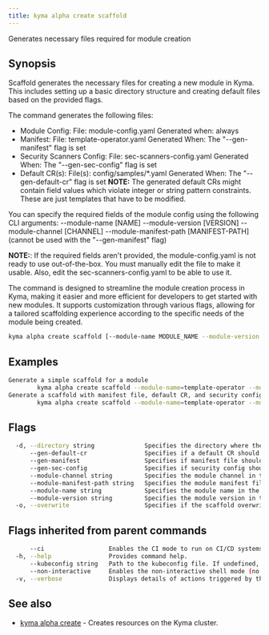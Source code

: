 ```yaml
---
title: kyma alpha create scaffold
---
```


Generates necessary files required for module creation

## Synopsis

Scaffold generates the necessary files for creating a new module in Kyma. This includes setting up 
a basic directory structure and creating default files based on the provided flags.

The command generates the following files:
 - Module Config:
	File: module-config.yaml
	Generated when: always
 - Manifest:
	File: template-operator.yaml
	Generated When: The "--gen-manifest" flag is set
 - Security Scanners Config:
	File: sec-scanners-config.yaml
	Generated When: The "--gen-sec-config" flag is set
 - Default CR(s):
	File(s): config/samples/*.yaml
	Generated When: The "--gen-default-cr" flag is set
	**NOTE:** The generated default CRs might contain field values which violate integer or string pattern constraints. These are just templates that have to be modified. 

You can specify the required fields of the module config using the following CLI arguments:
--module-name [NAME]
--module-version [VERSION]
--module-channel [CHANNEL]
--module-manifest-path [MANIFEST-PATH] (cannot be used with the "--gen-manifest" flag)

**NOTE:**: If the required fields aren't provided, the module-config.yaml is not ready to use out-of-the-box. You must manually edit the file to make it usable.
Also, edit the sec-scanners-config.yaml to be able to use it.

The command is designed to streamline the module creation process in Kyma, making it easier and more 
efficient for developers to get started with new modules. It supports customization through various flags, 
allowing for a tailored scaffolding experience according to the specific needs of the module being created.

```bash
kyma alpha create scaffold [--module-name MODULE_NAME --module-version MODULE_VERSION --module-channel CHANNEL --module-manifest] [--directory MODULE_DIRECTORY] [flags]
```

## Examples

```bash
Generate a simple scaffold for a module
		kyma alpha create scaffold --module-name=template-operator --module-version=1.0.0 --module-channel=regular --module-manifest-path=./template-operator.yaml
Generate a scaffold with manifest file, default CR, and security config for a module
		kyma alpha create scaffold --module-name=template-operator --module-version=1.0.0 --module-channel=regular --gen-manifest --gen-sec-config --gen-default-cr

```

## Flags

```bash
  -d, --directory string              Specifies the directory where the scaffolding shall be generated (default "./")
      --gen-default-cr                Specifies if a default CR should be generated
      --gen-manifest                  Specifies if manifest file should be generated
      --gen-sec-config                Specifies if security config should be generated
      --module-channel string         Specifies the module channel in the generated module config file
      --module-manifest-path string   Specifies the module manifest filepath in the generated module config file
      --module-name string            Specifies the module name in the generated module config file
      --module-version string         Specifies the module version in the generated module config file
  -o, --overwrite                     Specifies if the scaffold overwrites existing files
```

## Flags inherited from parent commands

```bash
      --ci                  Enables the CI mode to run on CI/CD systems. It avoids any user interaction (such as no dialog prompts) and ensures that logs are formatted properly in log files (such as no spinners for CLI steps).
  -h, --help                Provides command help.
      --kubeconfig string   Path to the kubeconfig file. If undefined, Kyma CLI uses the KUBECONFIG environment variable, or falls back "/$HOME/.kube/config".
      --non-interactive     Enables the non-interactive shell mode (no colorized output, no spinner).
  -v, --verbose             Displays details of actions triggered by the command.
```

## See also

* [kyma alpha create](kyma_alpha_create.md)	 - Creates resources on the Kyma cluster.

